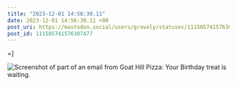 ```yaml
---
title: "2023-12-01 14:56:30.11"
date: 2023-12-01 14:56:30.11 +00
post_uri: https://mastodon.social/users/gravely/statuses/111505741576307477
post_id: 111505741576307477
---
```

=]


![Screenshot of part of an email from Goat Hill Pizza: Your Birthday treat is waiting.](/images/111505741276947832.png)

